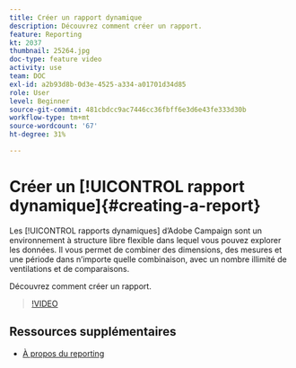 ```yaml
---
title: Créer un rapport dynamique
description: Découvrez comment créer un rapport.
feature: Reporting
kt: 2037
thumbnail: 25264.jpg
doc-type: feature video
activity: use
team: DOC
exl-id: a2b93d8b-0d3e-4525-a334-a01701d34d85
role: User
level: Beginner
source-git-commit: 481cbdcc9ac7446cc36fbff6e3d6e43fe333d30b
workflow-type: tm+mt
source-wordcount: '67'
ht-degree: 31%

---
```


# Créer un [!UICONTROL rapport dynamique]{#creating-a-report}

Les [!UICONTROL rapports dynamiques] d’Adobe Campaign sont un environnement à structure libre flexible dans lequel vous pouvez explorer les données. Il vous permet de combiner des dimensions, des mesures et une période dans n’importe quelle combinaison, avec un nombre illimité de ventilations et de comparaisons.

Découvrez comment créer un rapport.

>[!VIDEO](https://video.tv.adobe.com/v/25264/?quality=12)

## Ressources supplémentaires

* [À propos du reporting](https://experienceleague.adobe.com/docs/campaign-standard/using/reporting/about-reporting/about-dynamic-reports.html?lang=en)

